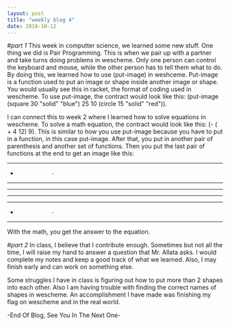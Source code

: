 ```yaml
---
layout: post
title: "weekly blog 4"
date: 2018-10-12
---
```

#_part 1_
This week in computter science, we learned some new stuff. One thing we did is Pair Programming. This is when we pair up with a partner
and take turns doing problems in wescheme. Only one person can control the keyboard and mouse, while the other person has to tell them what to do. By doing this, we learned how to use (put-image) in weshceme. Put-image is a function used to put an image or shape inside another image or shape. You would usually see this in racket, the format of coding used in wescheme. To use put-image, the contract would look like this: (put-image (square 30 "solid" "blue") 25 10 (circle 15 "solid" "red")).

I can connect this to week 2 where I learned how to solve equations in wescheme. To solve a math equation, the contract would look like this: (- ( + 4 12) 9). This is similar to how you use put-image because you have to put in a function, in this case put-image. After that, you put in another pair of parenthesis and another set of functions. Then you put the last pair of functions at the end to get an image like this:

------------------
-                -
-     -----      -
-   ---   ---    -
-   ---   ---    -
-     -----      -
-                -
------------------

With the math, you get the answer to the equation.

#_part 2_
In class, I believe that I contribute enough. Sometimes but not all the time, I will raise my hand to answer a question that Mr. Allata asks. I would complete my notes and keep a good track of what we learned. Also, I may finish early and can work on something else.

Some struggles I have in class is figuring out how to put more than 2 shapes into each other. Also I am having trouble with finding the correct names of shapes in wescheme. An accomplishment I have made was finishing my flag on wescheme and in the real world.

-End Of Blog, See You In The Next One-
